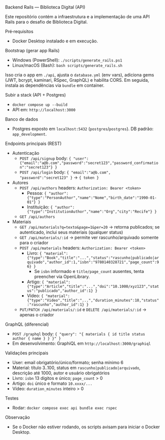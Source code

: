 Backend Rails — Biblioteca Digital (API)

Este repositório contém a infraestrutura e a implementação de uma API Rails para o desafio de Biblioteca Digital.

Pré‑requisitos
- Docker Desktop instalado e em execução.

Bootstrap (gerar app Rails)
- Windows (PowerShell): `./scripts/generate_rails.ps1`
- Linux/macOS (Bash): `bash scripts/generate_rails.sh`

Isso cria o app em `./api`, ajusta o `database.yml` (env vars), adiciona gems (JWT, bcrypt, kaminari, RSpec, GraphQL) e habilita CORS. Em seguida, instala as dependências via `bundle` em container.

Subir a stack (API + Postgres)
- `docker compose up --build`
- API em: `http://localhost:3000`

Banco de dados
- Postgres exposto em `localhost:5432` (`postgres`/`postgres`). DB padrão: `app_development`.

Endpoints principais (REST)
- Autenticação
  - `POST /api/signup` body: `{ "user": {"email":"a@b.com","password":"secret123","password_confirmation":"secret123"} }`
  - `POST /api/login` body: `{ "email":"a@b.com", "password":"secret123" }` → `{ token }`
- Autores
  - `POST /api/authors` headers: `Authorization: Bearer <token>`
    - Pessoa: `{ "author": {"type":"PersonAuthor","name":"Nome","birth_date":"1990-01-01"} }`
    - Instituição: `{ "author": {"type":"InstitutionAuthor","name":"Org","city":"Recife"} }`
  - `GET /api/authors`
- Materiais
  - `GET /api/materials?q=texto&page=1&per=20` → retorna publicados; se autenticado, inclui seus materiais (qualquer status)
  - `GET /api/materials/:id` → permite ver rascunho/arquivado somente para o criador
  - `POST /api/materials` headers: `Authorization: Bearer <token>`
    - Livro: `{ "material": {"type":"Book","title":"...","status":"rascunho|publicado|arquivado","author_id":1,"isbn":"9780140328721","page_count":96} }`
      - Se `isbn` informado e `title/page_count` ausentes, tenta preencher via OpenLibrary.
    - Artigo: `{ "material": {"type":"Article","title":"...","doi":"10.1000/xyz123","status":"publicado","author_id":1} }`
    - Vídeo: `{ "material": {"type":"Video","title":"...","duration_minutes":10,"status":"rascunho","author_id":1} }`
  - `PUT/PATCH /api/materials/:id` e `DELETE /api/materials/:id` → apenas o criador

GraphQL (diferencial)
- `POST /graphql` body: `{ "query": "{ materials { id title status author { name } } }" }`
- Em desenvolvimento: GraphiQL em `http://localhost:3000/graphiql`

Validações principais
- User: email obrigatório/único/formato; senha mínimo 6
- Material: título 3..100, status em `rascunho|publicado|arquivado`, descrição até 1000, autor e usuário obrigatórios
- Livro: `isbn` 13 dígitos e único; `page_count` > 0
- Artigo: `doi` único e formato `10.xxxx/...`
- Vídeo: `duration_minutes` inteiro > 0

Testes
- Rodar: `docker compose exec api bundle exec rspec`

Observação
- Se o Docker não estiver rodando, os scripts avisam para iniciar o Docker Desktop.
